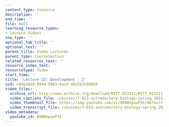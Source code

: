 ```yaml
---
content_type: resource
description: ''
end_time: ''
file: null
learning_resource_types:
- Lecture Videos
ocw_type: ''
optional_tab_title: ''
optional_text: ''
parent_title: Video Lectures
parent_type: CourseSection
related_resources_text: ''
resource_index_text: ''
resourcetype: Video
start_time: ''
title: 'Lecture 22: Development - 2'
uid: c8da3de8-894d-d063-8acd-a0c2a3c60958
video_files:
  archive_url: http://www.archive.org/download/MIT7.013S11/MIT7_013S11_lec22_300k.mp4
  video_captions_file: /courses/7-013-introductory-biology-spring-2013/050f82fe5a615cb48fbe1992b23aa28c_080BGpawP3I.vtt
  video_thumbnail_file: https://img.youtube.com/vi/080BGpawP3I/default.jpg
  video_transcript_file: /courses/7-013-introductory-biology-spring-2013/bf62bd8dec96d4de587a1044addcd4e6_080BGpawP3I.pdf
video_metadata:
  youtube_id: 080BGpawP3I
---
```

